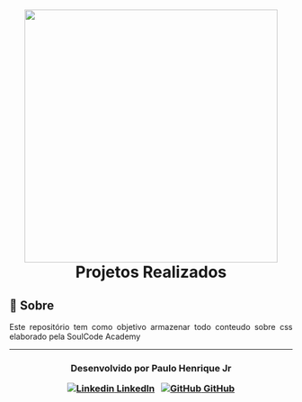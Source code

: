 <h1 align="center">
    <img src="https://secure.meetupstatic.com/photos/event/1/7/9/6/600_492366038.jpeg" width="450px"></br>
    Projetos Realizados<br>
</h1>


## 💬 Sobre 

<p align="justify">Este repositório tem como objetivo armazenar todo conteudo sobre css elaborado pela SoulCode Academy</p>



---

<h3 align="center">

  Desenvolvido por Paulo Henrique Jr
  <br/>

  <a align="center">

   [![Linkedin](https://i.stack.imgur.com/gVE0j.png) LinkedIn](https://www.linkedin.com/in/paulohenrique-jr/)
&nbsp;
  [![GitHub](https://i.stack.imgur.com/tskMh.png) GitHub](https://github.com/PauloHenriqueJr)
  </a>
</h3>